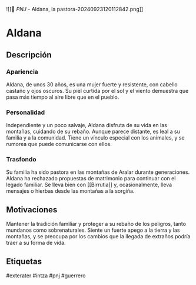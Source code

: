![[👤 _PNJ_ - Aldana, la pastora-20240923120112842.png]]
# Aldana

## Descripción
### Apariencia 
Aldana, de unos 30 años, es una mujer fuerte y resistente, con cabello castaño y ojos oscuros. Su piel curtida por el sol y el viento demuestra que pasa más tiempo al aire libre que en el pueblo.
### Personalidad 
Independiente y un poco salvaje, Aldana disfruta de su vida en las montañas, cuidando de su rebaño. Aunque parece distante, es leal a su familia y a la comunidad. Tiene un vínculo especial con los animales, y se rumorea que puede comunicarse con ellos.
### Trasfondo 
Su familia ha sido pastora en las montañas de Aralar durante generaciones. Aldana ha rechazado propuestas de matrimonio para continuar con el legado familiar. Se lleva bien con [[Birrutia]] y, ocasionalmente, lleva mensajes o hierbas desde las montañas a la sorgiña.
## Motivaciones
Mantener la tradición familiar y proteger a su rebaño de los peligros, tanto mundanos como sobrenaturales. Siente un fuerte apego a la tierra y las montañas, y se preocupa por los cambios que la llegada de extraños podría traer a su forma de vida.

## Etiquetas
#exterater #intza #pnj  #guerrero 